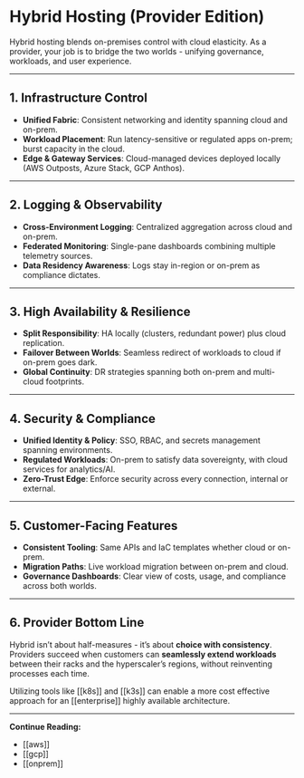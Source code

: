# Hybrid Hosting (Provider Edition)

Hybrid hosting blends on-premises control with cloud elasticity. As a provider, your job is to bridge the two worlds - unifying governance, workloads, and user experience.

---

## 1. Infrastructure Control

- **Unified Fabric**: Consistent networking and identity spanning cloud and on-prem.  
- **Workload Placement**: Run latency-sensitive or regulated apps on-prem; burst capacity in the cloud.  
- **Edge & Gateway Services**: Cloud-managed devices deployed locally (AWS Outposts, Azure Stack, GCP Anthos).

---

## 2. Logging & Observability

- **Cross-Environment Logging**: Centralized aggregation across cloud and on-prem.  
- **Federated Monitoring**: Single-pane dashboards combining multiple telemetry sources.  
- **Data Residency Awareness**: Logs stay in-region or on-prem as compliance dictates.

---

## 3. High Availability & Resilience

- **Split Responsibility**: HA locally (clusters, redundant power) plus cloud replication.  
- **Failover Between Worlds**: Seamless redirect of workloads to cloud if on-prem goes dark.  
- **Global Continuity**: DR strategies spanning both on-prem and multi-cloud footprints.

---

## 4. Security & Compliance

- **Unified Identity & Policy**: SSO, RBAC, and secrets management spanning environments.  
- **Regulated Workloads**: On-prem to satisfy data sovereignty, with cloud services for analytics/AI.  
- **Zero-Trust Edge**: Enforce security across every connection, internal or external.

---

## 5. Customer-Facing Features

- **Consistent Tooling**: Same APIs and IaC templates whether cloud or on-prem.  
- **Migration Paths**: Live workload migration between on-prem and cloud.  
- **Governance Dashboards**: Clear view of costs, usage, and compliance across both worlds.

---

## 6. Provider Bottom Line

Hybrid isn’t about half-measures - it’s about **choice with consistency**. Providers succeed when customers can **seamlessly extend workloads** between their racks and the hyperscaler’s regions, without reinventing processes each time.

Utilizing tools like [[k8s]] and [[k3s]] can enable a more cost effective approach for an [[enterprise]] highly available architecture.

---

**Continue Reading:**

- [[aws]]
- [[gcp]]
- [[onprem]]
